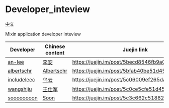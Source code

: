 
# Developer_inteview
[中文](https://github.com/awesome-mixin-network/Developer_inteview/blob/master/README_cn.md)

Mixin application developer inteview

|Developer|Chinese content| Juejin link|
|--|--|--| 
|[an-lee](https://github.com/an-lee)|[李安](https://github.com/awesome-mixin-network/Developer_inteview/blob/master/developer_interview_li_an_cn.md)|https://juejin.im/post/5becd8546fb9a049f361a9ce|
|[albertschr](https://github.com/albertschr)|[Albertschr](https://github.com/awesome-mixin-network/Developer_inteview/blob/master/developer_interview_li_dagou_cn.md)|https://juejin.im/post/5bfab40be51d453c6c05e3bc|
|[includeleec](https://github.com/includeleec)|[乌云](https://github.com/awesome-mixin-network/Developer_inteview/blob/master/developer_interview_wuyun_en.md)|https://juejin.im/post/5c06009ef265da61616e75d9|
|[wangshiju](https://github.com/wangshijun)|[王仕军](https://github.com/awesome-mixin-network/Developer_inteview/blob/master/developer_interview_wang_shijun_cn.md)|https://juejin.im/post/5c0ce5cfe51d456d911dd5e2|
|[soooooooon](https://github.com/soooooooon)|[Soon](https://github.com/awesome-mixin-network/Developer_inteview/blob/master/developer_interview_soon_cn.md)|https://juejin.im/post/5c3c662c518825261f735a07|
